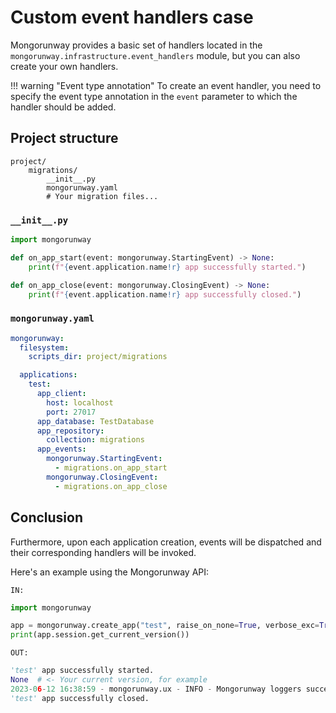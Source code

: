 # Custom event handlers case

Mongorunway provides a basic set of handlers located in the 
`mongorunway.infrastructure.event_handlers` module, but you can 
also create your own handlers.

!!! warning "Event type annotation"
    To create an event handler, you need to specify the event type annotation 
    in the `event` parameter to which the handler should be added.

## Project structure
```
project/
    migrations/
        __init__.py
        mongorunway.yaml
        # Your migration files...
```

### `__init__.py`
```py
import mongorunway

def on_app_start(event: mongorunway.StartingEvent) -> None:
    print(f"{event.application.name!r} app successfully started.")

def on_app_close(event: mongorunway.ClosingEvent) -> None:
    print(f"{event.application.name!r} app successfully closed.")
```

### `mongorunway.yaml`
```yaml
mongorunway:
  filesystem:
    scripts_dir: project/migrations

  applications:
    test:
      app_client:
        host: localhost
        port: 27017
      app_database: TestDatabase
      app_repository:
        collection: migrations
      app_events:
        mongorunway.StartingEvent:
          - migrations.on_app_start
        mongorunway.ClosingEvent:
          - migrations.on_app_close
```

## Conclusion
Furthermore, upon each application creation, events will be dispatched and their 
corresponding handlers will be invoked.

Here's an example using the Mongorunway API:

`IN:`
```py
import mongorunway

app = mongorunway.create_app("test", raise_on_none=True, verbose_exc=True)
print(app.session.get_current_version())
```

`OUT:`
```py
'test' app successfully started.
None  # <- Your current version, for example
2023-06-12 16:38:59 - mongorunway.ux - INFO - Mongorunway loggers successfully configured.
'test' app successfully closed.
```
